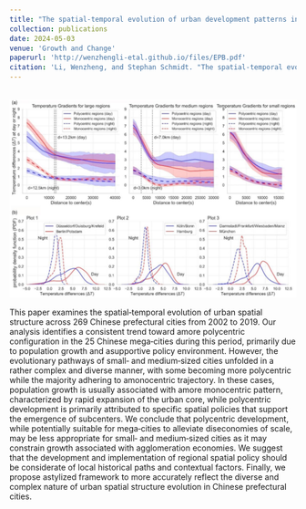 ```yaml
---
title: "The spatial‐temporal evolution of urban development patterns in Chinese cities: Dynamics and interpretations"
collection: publications
date: 2024-05-03
venue: 'Growth and Change'
paperurl: 'http://wenzhengli-etal.github.io/files/EPB.pdf'
citation: 'Li, Wenzheng, and Stephan Schmidt. "The spatial‐temporal evolution of urban development patterns in Chinese cities: Dynamics and interpretations." Growth and Change 55, no. 2 (2024): e12722.' 
---
```


<br/><img src='/images/UHI.jpg'>

This paper examines the spatial‐temporal evolution of urban spatial structure across 269 Chinese prefectural cities from 2002 to 2019. Our analysis identifies a consistent trend toward amore polycentric configuration in the 25 Chinese mega‐cities during this period, primarily due to population growth and asupportive policy environment. However, the evolutionary pathways of small‐ and medium‐sized cities unfolded in a rather complex and diverse manner, with some becoming more polycentric while the majority adhering to amonocentric trajectory. In these cases, population growth is usually associated with amore monocentric pattern, characterized by rapid expansion of the urban core, while polycentric development is primarily attributed to specific spatial policies that support the emergence of subcenters. We conclude that polycentric development, while potentially suitable for mega‐cities to alleviate diseconomies of scale, may be less appropriate for small‐ and medium‐sized cities as it may constrain growth associated with agglomeration economies. We suggest that the development and implementation of regional spatial policy should be considerate of local historical paths and contextual factors. Finally, we propose astylized framework to more accurately reflect the diverse and complex nature of urban spatial structure evolution in Chinese prefectural cities.
